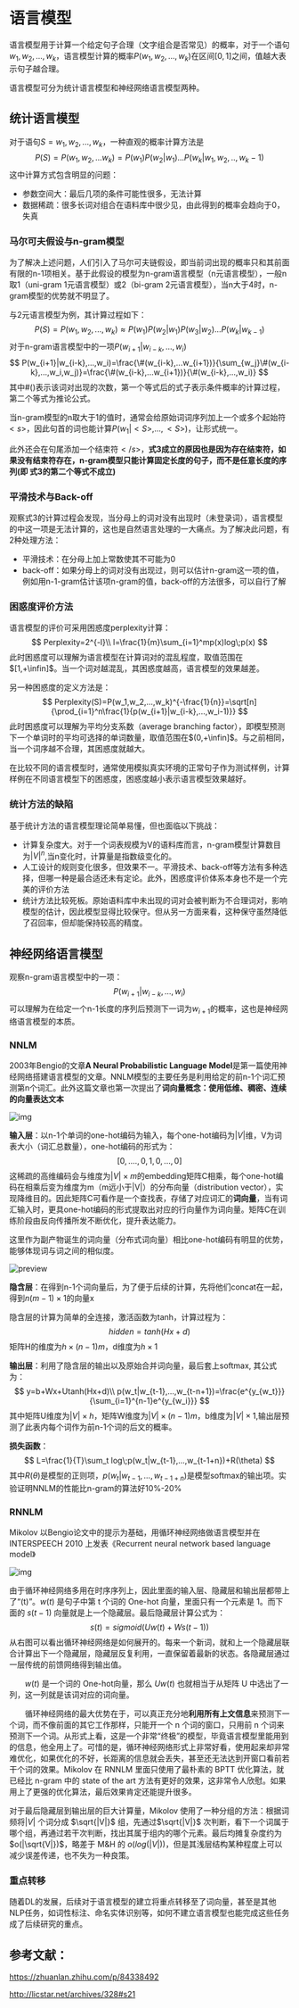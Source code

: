 # 语言模型

语言模型用于计算一个给定句子合理（文字组合是否常见）的概率，对于一个语句$w_1,w_2,...,w_k$，语言模型计算的概率$P(w_1,w_2,...,w_k)$在区间$[0,1]$之间，值越大表示句子越合理。

语言模型可分为统计语言模型和神经网络语言模型两种。

## 统计语言模型

对于语句$S=w_1,w_2,...,w_k$，一种直观的概率计算方法是
$$
P(S)=P(w_1,w_2,...w_k)=P(w_1)P(w_2|w_1)...P(w_k|w_1,w_2,..,w_k-1)
$$
这中计算方式包含明显的问题：

- 参数空间大：最后几项的条件可能性很多，无法计算
- 数据稀疏：很多长词对组合在语料库中很少见，由此得到的概率会趋向于0，失真

### 马尔可夫假设与n-gram模型

为了解决上述问题，人们引入了马尔可夫链假设，即当前词出现的概率只和其前面有限的n-1项相关。基于此假设的模型为n-gram语言模型（n元语言模型），一般n取1（uni-gram 1元语言模型）或2（bi-gram 2元语言模型），当n大于4时，n-gram模型的优势就不明显了。

与2元语言模型为例，其计算过程如下：
$$
P(S)=P(w_1,w_2,...,w_k)\approx P(w_1)P(w_2|w_1)P(w_3|w_2)...P(w_k|w_{k-1})
$$
对于n-gram语言模型中的一项$P(w_{i+1}|w_{i-k},...,w_i)$
$$
P(w_{i+1}|w_{i-k},...,w_i)=\frac{\#(w_{i-k},...w_{i+1})}{\sum_{w_j}\#(w_{i-k},...,w_i,w_j)}=\frac{\#(w_{i-k},...w_{i+1})}{\#(w_{i-k},...,w_i)}
$$
其中$\#()$表示该词对出现的次数，第一个等式后的式子表示条件概率的计算过程，第二个等式为推论公式。

当n-gram模型的n取大于1的值时，通常会给原始词词序列加上一个或多个起始符$<s>$，因此句首的词也能计算$P(w_1|<S>,...,<S>)$，让形式统一。

此外还会在句尾添加一个结束符$</s>$，**式3成立的原因也是因为存在结束符，如果没有结束符存在，n-gram模型只能计算固定长度的句子，而不是任意长度的序列(即 式3的第二个等式不成立)**



### 平滑技术与Back-off

观察式3的计算过程会发现，当分母上的词对没有出现时（未登录词<OOV>），语言模型的中这一项是无法计算的，这也是自然语言处理的一大痛点。为了解决此问题，有2种处理方法：

- 平滑技术：在分母上加上常数使其不可能为0
- back-off：如果分母上的词对没有出现过，则可以估计n-gram这一项的值，例如用n-1-gram估计该项n-gram的值，back-off的方法很多，可以自行了解

### 困惑度评价方法

语言模型的评价可采用困惑度perplexity计算：
$$
Perplexity=2^{-l}\\
l=\frac{1}{m}\sum_{i=1}^mp(x)log\;p(x)
$$
此时困惑度可以理解为语言模型在计算词对的混乱程度，取值范围在$[1,+\infin]$。当一个词对越混乱，其困惑度越高，语言模型的效果越差。

另一种困惑度的定义方法是：
$$
Perplexity(S)=P(w_1,w_2,...,w_k)^{-\frac{1}{n}}=\sqrt[n]{\prod_{i=1}^n\frac{1}{p(w_{i+1}|w_{i-k},...,w_i-1)}}
$$
此时困惑度可以理解为平均分支系数（average branching factor），即模型预测下一个单词时的平均可选择的单词数量，取值范围在$(0,+\infin]$。与之前相同，当一个词序越不合理，其困惑度就越大。

在比较不同的语言模型时，通常使用模拟真实环境的正常句子作为测试样例，计算样例在不同语言模型下的困惑度，困惑度越小表示语言模型效果越好。

### 统计方法的缺陷

基于统计方法的语言模型理论简单易懂，但也面临以下挑战：

- 计算复杂度大。对于一个词表规模为V的语料库而言，n-gram模型计算数目为$|V|^n$,当n变化时，计算量是指数级变化的。
- 人工设计的规则变化很多，但效果不一。平滑技术、back-off等方法有多种选择，但哪一种是最合适还未有定论。此外，困惑度评价体系本身也不是一个完美的评价方法
- 统计方法比较死板。原始语料库中未出现的词对会被判断为不合理词对，影响模型的估计，因此模型显得比较保守。但从另一方面来看，这种保守虽然降低了召回率，但却能保持较高的精度。



## 神经网络语言模型

观察n-gram语言模型中的一项：
$$
P(w_{i+1}|w_{i-k},...,w_i)
$$
可以理解为在给定一个n-1长度的序列后预测下一词为$w_{i+1}$的概率，这也是神经网络语言模型的本质。

### NNLM

2003年Bengio的文章**A Neural Probabilistic Language Model**是第一篇使用神经网络搭建语言模型的文章。NNLM模型的主要任务是利用给定的前n-1个词汇预测第n个词汇。此外这篇文章也第一次提出了**词向量概念：使用低维、稠密、连续的向量表达文本**

![img](../../img/v2-668ee005a47991cfbb26e6fa73425895_b.jpg)

**输入层**：以n-1个单词的one-hot编码为输入，每个one-hot编码为$|V|$维，V为词表大小（词汇总数量），one-hot编码的形式为：
$$
[0,....,0,1,0,...,0]
$$
这稀疏的高维编码会与维度为$|V|\times m$的embedding矩阵C相乘，每个one-hot编码在相乘后变为维度为m（m远小于|V|）的分布向量（distribution vector），实现降维目的。因此矩阵C可看作是一个查找表，存储了对应词汇的**词向量**，当有词汇输入时，更具one-hot编码的形式提取出对应的行向量作为词向量。矩阵C在训练阶段由反向传播所发不断优化，提升表达能力。



这里作为副产物诞生的词向量（分布式词向量）相比one-hot编码有明显的优势，能够体现词与词之间的相似度。

![preview](../../img/v2-1f8c3087c1c158cb5edd8f5dcb17bf3e_r.jpg)



**隐含层**：在得到n-1个词向量后，为了便于后续的计算，先将他们concat在一起，得到$n(m-1)\times 1$的向量x

隐含层的计算为简单的全连接，激活函数为tanh，计算过程为：
$$
hidden=tanh(Hx+d)
$$
矩阵H的维度为$h\times (n-1)m$，d维度为$h\times 1$

**输出层**：利用了隐含层的输出以及原始合并词向量，最后套上softmax, 其公式为：
$$
y=b+Wx+Utanh(Hx+d)\\
p(w_t|w_{t-1},...,w_{t-n+1})=\frac{e^{y_{w_t}}}{\sum_{i=1}^{n-1}e^{y_{w_i}}}
$$
其中矩阵U维度为$|V|\times h$，矩阵W维度为$|V|\times (n-1)m$，b维度为$|V|\times 1$,输出层预测了此表内每个词作为前n-1个词的后文的概率。

**损失函数**：
$$
L=\frac{1}{T}\sum_t log\;p(w_t|w_{t-1},...,w_{t-1+n})+R(\theta)
$$
其中$R(\theta)$是模型的正则项，$p(w_t|w_{t-1},...,w_{t-1+n})$是模型softmax的输出项。实验证明NNLM的性能比n-gram的算法好10%-20%

### RNNLM

Mikolov 以Bengio论文中的提示为基础，用循环神经网络做语言模型并在 INTERSPEECH 2010 上发表《Recurrent neural network based language model》

![img](../../img/2.png)

由于循环神经网络多用在时序序列上，因此里面的输入层、隐藏层和输出层都带上了“(t)”。$w(t)$ 是句子中第 t 个词的 One-hot 向量，里面只有一个元素是 1。而下面的 $s(t−1)$ 向量就是上一个隐藏层。最后隐藏层计算公式为：
$$
s(t)=sigmoid(Uw(t)+Ws(t-1))
$$
从右图可以看出循环神经网络是如何展开的。每来一个新词，就和上一个隐藏层联合计算出下一个隐藏层，隐藏层反复利用，一直保留着最新的状态。各隐藏层通过一层传统的前馈网络得到输出值。

　　$w(t)$ 是一个词的 One-hot向量，那么 $Uw(t)$ 也就相当于从矩阵 U 中选出了一列，这一列就是该词对应的词向量。

　　循环神经网络的最大优势在于，可以真正充分地**利用所有上文信息**来预测下一个词，而不像前面的其它工作那样，只能开一个 n 个词的窗口，只用前 n 个词来预测下一个词。从形式上看，这是一个非常“终极”的模型，毕竟语言模型里能用到的信息，他全用上了。可惜的是，循环神经网络形式上非常好看，使用起来却非常难优化，如果优化的不好，长距离的信息就会丢失，甚至还无法达到开窗口看前若干个词的效果。Mikolov 在 RNNLM 里面只使用了最朴素的 BPTT 优化算法，就已经比 n-gram 中的 state of the art 方法有更好的效果，这非常令人欣慰。如果用上了更强的优化算法，最后效果肯定还能提升很多。

对于最后隐藏层到输出层的巨大计算量，Mikolov 使用了一种分组的方法：根据词频将$|V|$ 个词分成 $\sqrt{|V|}$ 组，先通过$\sqrt{|V|}$ 次判断，看下一个词属于哪个组，再通过若干次判断，找出其属于组内的哪个元素。最后均摊复杂度约为$o(|\sqrt{V|})$，略差于 M&H 的 $o(log⁡(|V|))$，但是其浅层结构某种程度上可以减少误差传递，也不失为一种良策。

### 重点转移

随着DL的发展，后续对于语言模型的建立将重点转移至了词向量，甚至是其他NLP任务，如词性标注、命名实体识别等，如何不建立语言模型也能完成这些任务成了后续研究的重点。



## 参考文献：

https://zhuanlan.zhihu.com/p/84338492

http://licstar.net/archives/328#s21